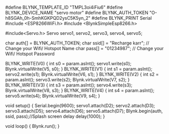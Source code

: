 #define BLYNK_TEMPLATE_ID "TMPL3oi4iFiu6"
#define BLYNK_DEVICE_NAME "servo motor"
#define BLYNK_AUTH_TOKEN "O-h8SGAh_0h-SmhKGKPQD2ysC5K5yn_2"
#define BLYNK_PRINT Serial
#include <ESP8266WiFi.h>
#include <BlynkSimpleEsp8266.h>

#include<Servo.h>
Servo servo1, servo2, servo3, servo4, servo5;

char auth[] = BLYNK_AUTH_TOKEN;
char ssid[] = "Recharge karr"; // Change your Wifi/ Hotspot Name
char pass[] = "01234987"; // Change your Wifi/ Hotspot Password

BLYNK_WRITE(V0)
{
  int s0 = param.asInt(); 
  servo1.write(s0);
  Blynk.virtualWrite(V5, s0);
}
BLYNK_WRITE(V1)
{
  int s1 = param.asInt(); 
  servo2.write(s1);
  Blynk.virtualWrite(V6, s1);
}
BLYNK_WRITE(V2)
{
  int s2 = param.asInt(); 
  servo3.write(s2);
  Blynk.virtualWrite(V7, s2);
}
BLYNK_WRITE(V3)
{
  int s3 = param.asInt(); 
  servo4.write(s3);
  Blynk.virtualWrite(V8, s3);
}
BLYNK_WRITE(V4)
{
  int s4 = param.asInt(); 
  servo5.write(s4);
  Blynk.virtualWrite(V9, s4);
}

void setup()
{
  Serial.begin(9600);
  servo1.attach(D2);
  servo2.attach(D3);
  servo3.attach(D5);
  servo4.attach(D6);
  servo5.attach(D7);
  Blynk.begin(auth, ssid, pass);//Splash screen delay
  delay(1000); 
}

void loop() 
{
  Blynk.run();
}
